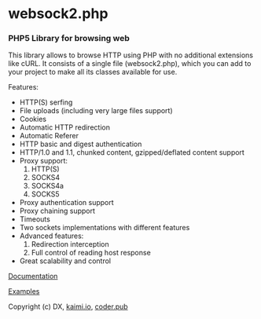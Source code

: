 # websock2.php
### PHP5 Library for browsing web

This library allows to browse HTTP using PHP with no additional extensions like cURL. It consists of a single file (websock2.php), which you can add to your project to make all its classes available for use.

Features:

* HTTP(S) serfing
* File uploads (including very large files support)
* Cookies
* Automatic HTTP redirection
* Automatic Referer
* HTTP basic and digest authentication
* HTTP/1.0 and 1.1, chunked content, gzipped/deflated content support
* Proxy support:
    1. HTTP(S)
    2. SOCKS4
    3. SOCKS4a
    4. SOCKS5
* Proxy authentication support
* Proxy chaining support
* Timeouts
* Two sockets implementations with different features
* Advanced features:
    1. Redirection interception
    2. Full control of reading host response
* Great scalability and control 

[Documentation](http://kaimi-io.github.io/websock2/)

[Examples](http://kaimi-io.github.io/websock2/examples.html)

Copyright (c) DX, [kaimi.io](http://kaimi.io), [coder.pub](http://coder.pub)
